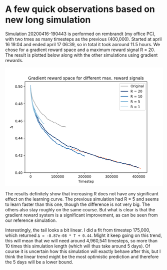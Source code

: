 # A few quick observations based on new long simulation

Simulation 20200416-190443 is performed on rembrandt (my office PC), with two tmes as many timesteps as the previous (400,000). Started at april 16 19:04 and ended april 17 06:39, so in total it took aoround 11.5 hours. We chose for a gradient reward space and a maximum reward signal R = 20. The result is plotted below along with the other simulations using gradient rewards.

![Gradient rewards](Delta_grad.png)

The results definitely show that increasing R does not have any significant effect on the learning curve. The previous simulation had R = 5 and seems to learn faster than this one, though the difference is not very big. The others also stay roughly on the same course. But what is clear is that the gradient reward system is a significant improvement, as can be seen from our reference simulation.

Interestingly, the tail looks a bit linear. I did a fit from timestep 175,000, which returned `Δ = -8.87e-08 * T + 0.44`. Might it keep going on this trend, this will mean that we will need around 4,960,541 timesteps, so more than 10 times this simulation length (which will thus take around 5 days). Of course it is uncertain how this simulation will exactly behave after this, but I think the linear trend might be the most optimistic prediction and therefore the 5 days will be a lower bound.
